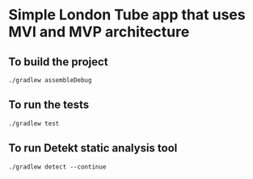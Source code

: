 Simple London Tube app that uses MVI and MVP architecture
=========================================================

## To build the project
`./gradlew assembleDebug`

## To run the tests
`./gradlew test`

## To run Detekt static analysis tool
`./gradlew detect --continue`